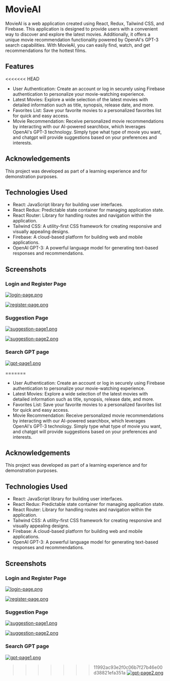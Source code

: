 # MovieAI

MovieAI is a web application created using React, Redux, Tailwind CSS, and Firebase. This application is designed to provide users with a convenient way to discover and explore the latest movies. Additionally, it offers a unique movie recommendation functionality powered by OpenAI's GPT-3 search capabilities. With MovieAI, you can easily find, watch, and get recommendations for the hottest films.

## Features

<<<<<<< HEAD
- User Authentication: Create an account or log in securely using Firebase authentication to personalize your movie-watching experience.
- Latest Movies: Explore a wide selection of the latest movies with detailed information such as title, synopsis, release date, and more.
- Favorites List: Save your favorite movies to a personalized favorites list for quick and easy access.
- Movie Recommendation: Receive personalized movie recommendations by interacting with our AI-powered searchbox, which leverages OpenAI's GPT-3 technology. Simply type what type of movie you want, and
  chatgpt will provide suggestions based on your preferences and interests.

## Acknowledgements

This project was developed as part of a learning experience and for demonstration purposes.

## Technologies Used

- React: JavaScript library for building user interfaces.
- React Redux: Predictable state container for managing application state.
- React Router: Library for handling routes and navigation within the application.
- Tailwind CSS: A utility-first CSS framework for creating responsive and visually appealing designs.
- Firebase: A cloud-based platform for building web and mobile applications.
- OpenAI GPT-3: A powerful language model for generating text-based responses and recommendations.

## Screenshots

### Login and Register Page

[![login-page.png](https://i.postimg.cc/W116nd3x/login-page.png)](https://postimg.cc/TpBD2Ync)

[![register-page.png](https://i.postimg.cc/GtshrJq6/register-page.png)](https://postimg.cc/WqTPwrR7)

### Suggestion Page

[![suggestion-page1.png](https://i.postimg.cc/G3kvkFcX/suggestion-page1.png)](https://postimg.cc/RqZ3mnJt)

[![suggestion-page2.png](https://i.postimg.cc/t4gPQ8Fc/suggestion-page2.png)](https://postimg.cc/LnrhjCCk)

### Search GPT page

[![gpt-page1.png](https://i.postimg.cc/wMPHGyzF/gpt-page1.png)](https://postimg.cc/YL1J4Shm)

=======

- User Authentication: Create an account or log in securely using Firebase authentication to personalize your movie-watching experience.
- Latest Movies: Explore a wide selection of the latest movies with detailed information such as title, synopsis, release date, and more.
- Favorites List: Save your favorite movies to a personalized favorites list for quick and easy access.
- Movie Recommendation: Receive personalized movie recommendations by interacting with our AI-powered searchbox, which leverages OpenAI's GPT-3 technology. Simply type what type of movie you want, and 
  chatgpt will provide suggestions based on your preferences and interests.

## Acknowledgements

This project was developed as part of a learning experience and for demonstration purposes.

## Technologies Used

- React: JavaScript library for building user interfaces.
- React Redux: Predictable state container for managing application state.
- React Router: Library for handling routes and navigation within the application.
- Tailwind CSS: A utility-first CSS framework for creating responsive and visually appealing designs.
- Firebase: A cloud-based platform for building web and mobile applications.
- OpenAI GPT-3: A powerful language model for generating text-based responses and recommendations.


## Screenshots

### Login and Register Page
[![login-page.png](https://i.postimg.cc/W116nd3x/login-page.png)](https://postimg.cc/TpBD2Ync)

[![register-page.png](https://i.postimg.cc/GtshrJq6/register-page.png)](https://postimg.cc/WqTPwrR7)

### Suggestion Page

[![suggestion-page1.png](https://i.postimg.cc/G3kvkFcX/suggestion-page1.png)](https://postimg.cc/RqZ3mnJt)

[![suggestion-page2.png](https://i.postimg.cc/t4gPQ8Fc/suggestion-page2.png)](https://postimg.cc/LnrhjCCk)

### Search GPT page

[![gpt-page1.png](https://i.postimg.cc/wMPHGyzF/gpt-page1.png)](https://postimg.cc/YL1J4Shm)

>>>>>>> 11992ac93e2f0c06b7f27b46e00d38821efa351a
[![gpt-page2.png](https://i.postimg.cc/dQzV6p0F/gpt-page2.png)](https://postimg.cc/9zY2FxTg)
